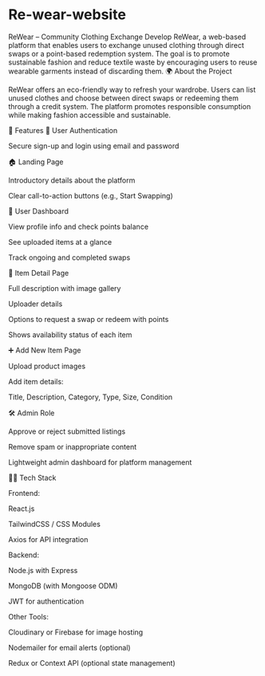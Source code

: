 # Re-wear-website
ReWear – Community Clothing Exchange
Develop ReWear, a web-based platform that enables users to exchange unused clothing through direct swaps or a point-based redemption system. The goal is to promote sustainable fashion and reduce textile waste by encouraging users to reuse wearable garments instead of discarding them.
🌍 About the Project

ReWear offers an eco-friendly way to refresh your wardrobe. Users can list unused clothes and choose between direct swaps or redeeming them through a credit system. The platform promotes responsible consumption while making fashion accessible and sustainable.

🚀 Features
🔐 User Authentication

Secure sign-up and login using email and password

🏠 Landing Page

Introductory details about the platform

Clear call-to-action buttons (e.g., Start Swapping)

👤 User Dashboard

View profile info and check points balance

See uploaded items at a glance

Track ongoing and completed swaps

👗 Item Detail Page

Full description with image gallery

Uploader details

Options to request a swap or redeem with points

Shows availability status of each item

➕ Add New Item Page

Upload product images

Add item details:

Title, Description, Category, Type, Size, Condition

🛠️ Admin Role

Approve or reject submitted listings

Remove spam or inappropriate content

Lightweight admin dashboard for platform management

🧑‍💻 Tech Stack

Frontend:

React.js

TailwindCSS / CSS Modules

Axios for API integration

Backend:

Node.js with Express

MongoDB (with Mongoose ODM)

JWT for authentication

Other Tools:

Cloudinary or Firebase for image hosting

Nodemailer for email alerts (optional)

Redux or Context API (optional state management)
